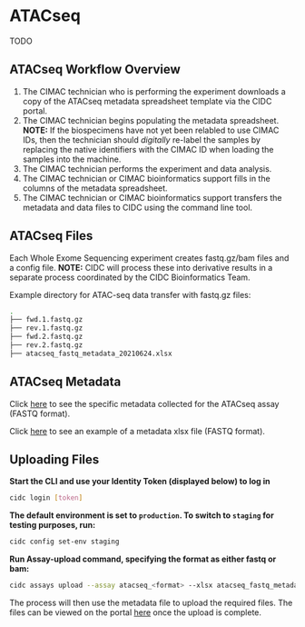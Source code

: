 # ATACseq

TODO

## ATACseq Workflow Overview

1. The CIMAC technician who is performing the experiment downloads a copy of the ATACseq metadata spreadsheet template via the CIDC portal.
2. The CIMAC technician begins populating the metadata spreadsheet. **NOTE:** If the biospecimens have not yet been relabled to use CIMAC IDs, then the technician should *digitally* re-label the samples by replacing the native identifiers with the CIMAC ID when loading the samples into the machine.
3. The CIMAC technician performs the experiment and data analysis.
4. The CIMAC technician or CIMAC bioinformatics support fills in the columns of the metadata spreadsheet.
5. The CIMAC technician or CIMAC bioinformatics support transfers the metadata and data files to CIDC using the command line tool.

## ATACseq Files

Each Whole Exome Sequencing experiment creates fastq.gz/bam files and a config file. **NOTE:** CIDC will process these into derivative results in a separate process coordinated by the CIDC Bioinformatics Team.

Example directory for ATAC-seq data transfer with fastq.gz files:

```bash
.
├── fwd.1.fastq.gz
├── rev.1.fastq.gz
├── fwd.2.fastq.gz
├── rev.2.fastq.gz
├── atacseq_fastq_metadata_20210624.xlsx
```

## ATACseq Metadata

Click [here](https://cimac-cidc.github.io/cidc-schemas/docs/templates.metadata.atacseq_fastq_template.html) to see the specific metadata collected for the ATACseq assay (FASTQ format).

Click [here](https://github.com/CIMAC-CIDC/cidc-schemas/blob/master/template_examples/atacseq_fastq_template.xlsx) to see an example of a metadata xlsx file (FASTQ format).

## Uploading Files

**Start the CLI and use your Identity Token (displayed below) to log in**

```bash
cidc login [token]
```

**The default environment is set to `production`. To switch to `staging` for testing purposes, run:**

```bash
cidc config set-env staging
```

**Run Assay-upload command, specifying the format as either fastq or bam:**

```bash
cidc assays upload --assay atacseq_<format> --xlsx atacseq_fastq_metadata_20210624.xlsx
```

The process will then use the metadata file to upload the required files. The files can be viewed on the portal [here](https://stagingportal.cimac-network.org/browse-files) once the upload is complete.
